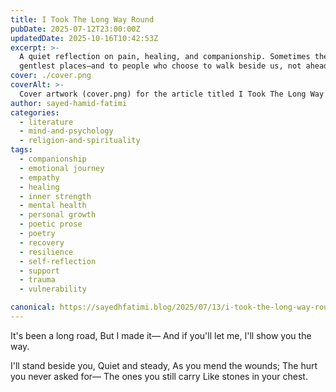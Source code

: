```yaml
---
title: I Took The Long Way Round
pubDate: 2025-07-12T23:00:00Z
updatedDate: 2025-10-16T10:42:53Z
excerpt: >-
  A quiet reflection on pain, healing, and companionship. Sometimes the longest roads lead us to the
  gentlest places—and to people who choose to walk beside us, not ahead.
cover: ./cover.png
coverAlt: >-
  Cover artwork (cover.png) for the article titled I Took The Long Way Round.
author: sayed-hamid-fatimi
categories:
  - literature
  - mind-and-psychology
  - religion-and-spirituality
tags:
  - companionship
  - emotional journey
  - empathy
  - healing
  - inner strength
  - mental health
  - personal growth
  - poetic prose
  - poetry
  - recovery
  - resilience
  - self-reflection
  - support
  - trauma
  - vulnerability

canonical: https://sayedhfatimi.blog/2025/07/13/i-took-the-long-way-round/
---
```


It's been a long road,
But I made it—
And if you'll let me,
I'll show you the way.

I'll stand beside you,
Quiet and steady,
As you mend the wounds;
The hurt you never asked for—
The ones you still carry
Like stones in your chest.

